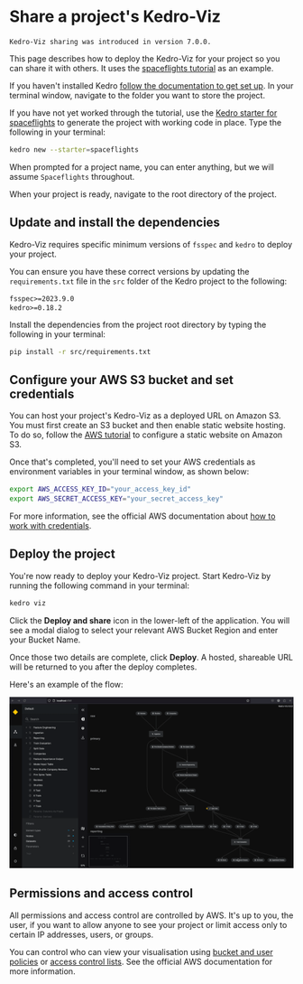 # Share a project's Kedro-Viz

```{note}
Kedro-Viz sharing was introduced in version 7.0.0.
```

This page describes how to deploy the Kedro-Viz for your project so you can share it with others. It uses the [spaceflights tutorial](../tutorial/spaceflights_tutorial.md) as an example.

If you haven't installed Kedro [follow the documentation to get set up](../get_started/install.md). In your terminal window, navigate to the folder you want to store the project.

If you have not yet worked through the tutorial, use the [Kedro starter for spaceflights](https://github.com/kedro-org/kedro-starters/tree/main/spaceflights) to generate the project with working code in place. Type the following in your terminal:

```bash
kedro new --starter=spaceflights
```

When prompted for a project name, you can enter anything, but we will assume `Spaceflights` throughout.

When your project is ready, navigate to the root directory of the project.

## Update and install the dependencies

Kedro-Viz requires specific minimum versions of `fsspec` and `kedro` to deploy your project.

You can ensure you have these correct versions by updating the `requirements.txt` file in the `src` folder of the Kedro project to the following:

```text
fsspec>=2023.9.0
kedro>=0.18.2
```

Install the dependencies from the project root directory by typing the following in your terminal:

```bash
pip install -r src/requirements.txt
```

## Configure your AWS S3 bucket and set credentials

You can host your project's Kedro-Viz as a deployed URL on Amazon S3. You must first create an S3 bucket and then enable static website hosting. To do so, follow the [AWS tutorial](https://docs.aws.amazon.com/AmazonS3/latest/userguide/HostingWebsiteOnS3Setup.html) to configure a static website on Amazon S3.

Once that's completed, you'll need to set your AWS credentials as environment variables in your terminal window, as shown below:

```bash
export AWS_ACCESS_KEY_ID="your_access_key_id"
export AWS_SECRET_ACCESS_KEY="your_secret_access_key"
```

For more information, see the official AWS documentation about [how to work with credentials](https://docs.aws.amazon.com/cli/latest/userguide/cli-configure-envvars.html).

## Deploy the project

You're now ready to deploy your Kedro-Viz project. Start Kedro-Viz by running the following command in your terminal:

```bash
kedro viz
```

Click the **Deploy and share** icon in the lower-left of the application. You will see a modal dialog to select your relevant AWS Bucket Region and enter your Bucket Name.

Once those two details are complete, click **Deploy**. A hosted, shareable URL will be returned to you after the deploy completes.

Here's an example of the flow:

![](../meta/images/kedro-viz-deploy.gif)

## Permissions and access control

All permissions and access control are controlled by AWS. It's up to you, the user, if you want to allow anyone to see your project or limit access only to certain IP addresses, users, or groups.

You can control who can view your visualisation using [bucket and user policies](https://docs.aws.amazon.com/AmazonS3/latest/userguide/using-iam-policies.html) or [access control lists](https://docs.aws.amazon.com/AmazonS3/latest/userguide/acls.html). See the official AWS documentation for more information.
